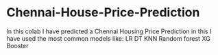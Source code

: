 # Chennai-House-Price-Prediction
In this colab I have predicted a Chennai Housing Price Prediction in this I have used the most common models like: LR DT KNN Random forest XG Booster
